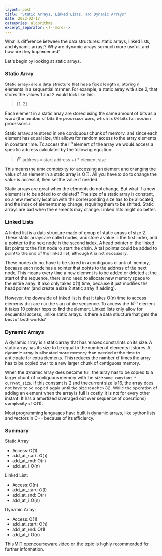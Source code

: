 ```yaml
---
layout: post
title: "Static Arrays, Linked Lists, and Dynamic Arrays"
date: 2022-02-17
categories: algorithms
excerpt_separator: <!--more-->
---
```


What is difference between the data structures: static arrays, linked lists, and dynamic arrays? Why are dynamic arrays so much more useful, and how are they implemented?
<!--more-->Let's begin by looking at static arrays.

### Static Array

Static arrays are a data structure that has a fixed length n, storing n elements in a sequential manner. For example, a static array with size 2, that stores the values 1 and 2 would look like this:

> [1, 2]

Each element in a static array are stored using the same amount of bits as a word (the number of bits the processor uses, which is 64 bits for modern processors.)

Static arrays are stored in one contiguous chunk of memory, and since each element has equal size, this allows for random access to the array elements in constant time. To access the i<sup>th</sup> element of the array we would access a specific address calculated by the following equation:

> i<sup>th</sup> address = start address + i * element size

This means the time complexity for accessing an element and changing the value of an element in a static array is O(1). All you have to do to change the value is access it, then set the value if needed.

Static arrays are great when the elements do not change. But what if a new element is to be added to or deleted? The size of a static array is constant, so a new memory location with the corresponding size has to be allocated, and the index of elements may change, requiring them to be shifted. Static arrays are bad when the elements may change. Linked lists might do better.

### Linked Lists

A linked list is a data structure made of group of static arrays of size 2. These static arrays are called nodes, and store a value in the first index, and a pointer to the next node in the second index. A head pointer of the linked list points to the first node to start the chain. A tail pointer could be added to point to the end of the linked list, although it is not necessary. 

These nodes do not have to be stored in a contiguous chunk of memory, because each node has a pointer that points to the address of the next node. This means every time a new element is to be added or deleted at the start of the sequence, there is no need to allocate new memory space to the entire array. It also only takes O(1) time, because it just modifies the head pointer (and create a size 2 static array if adding). 

However, the downside of linked list is that it takes O(n) time to access elements that are not the start of the sequence. To access the 10<sup>th</sup> element it takes 10 pointer hops to find the element. Linked lists only allow for sequential access, unlike static arrays. Is there a data structure that gets the best of both worlds? 

### Dynamic Arrays

A dynamic array is a static array that has relaxed constraints on its size. A static array has its size to be equal to the number of elements it stores. A dynamic array is allocated more memory than needed at the time to anticipate for extra elements. This reduces the number of times the array has to be copied over to a new larger chunk of contiguous memory.

When the dynamic array does become full, the array has to be copied to a larger chunk of contiguous memory with the size `some_constant * current_size`. If this constant is 2 and the current size is 16, the array does not have to be copied again until the size reaches 32. While the operation of adding an element when the array is full is costly, it is not for every other instant. It has a amortized (averaged out over sequence of operations) complexity of O(1). 

Most programming languages have built in dynamic arrays, like python lists and vectors in C++ because of its efficiency.

### Summary

Static Array: <br>
- Access: O(1)
- add_at_start: O(n)
- add_at_end: O(n)
- add_at_i: O(n)

Linked List: <br>
- Access: O(n)
- add_at_start: O(1)
- add_at_end: O(n)
- add_at_i: O(n)

Dynamic Array: <br>
- Access: O(1)
- add_at_start: O(n)
- add_at_end: O(1)
- add_at_i: O(n)

This [MIT opencourseware video](https://www.youtube.com/watch?v=CHhwJjR0mZA&list=PLUl4u3cNGP63EdVPNLG3ToM6LaEUuStEY&index=2&ab_channel=MITOpenCourseWare) on the topic is highly recommended for further information.
